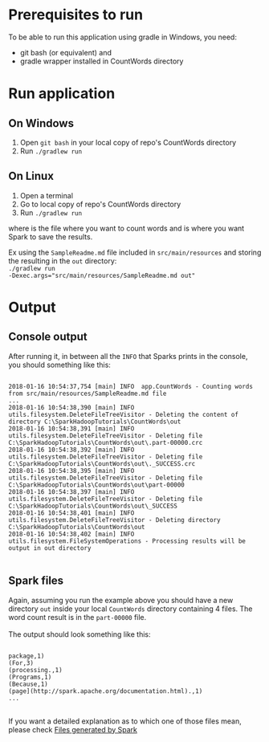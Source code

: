 <H1>Prerequisites to run</H1>

To be able to run this application using gradle in Windows, you need: 
<ul>
	<li>git bash (or equivalent) and </li> 
	<li>gradle wrapper installed in CountWords directory</li>
</ul>

<H1>Run application</H1>

<H2>On Windows</H2>

<ol>
	<li>Open <code>git bash</code> in your local copy of repo's CountWords directory</li>
	<li>Run <code>./gradlew run <inputFilename> <outputDirectory></code></li>
</ol>

<H2>On Linux</H2>

<ol>
	<li>Open a terminal</li>
	<li>Go to local copy of repo's CountWords directory</li>
	<li>Run <code>./gradlew run <inputFilename> <outputDirectory></code></li>
</ol>

where <code><inputFilename></code> is the file where you want to count words and 
<code><outputDirectory></code> is where you want Spark to save the results. 

Ex using the <code>SampleReadme.md</code> file included in <code>src/main/resources</code> and storing the resulting in the <code>out</code> directory:
<br>
<code>./gradlew run -Dexec.args="src/main/resources/SampleReadme.md out"</code>

<H1>Output</H1>

<H2>Console output </H2>

After running it, in between all the <code>INFO</code> that Sparks prints in the console, you should something like this:

<pre>
<code>
2018-01-16 10:54:37,754 [main] INFO  app.CountWords - Counting words from src/main/resources/SampleReadme.md file
...
2018-01-16 10:54:38,390 [main] INFO  utils.filesystem.DeleteFileTreeVisitor - Deleting the content of directory C:\SparkHadoopTutorials\CountWords\out
2018-01-16 10:54:38,391 [main] INFO  utils.filesystem.DeleteFileTreeVisitor - Deleting file C:\SparkHadoopTutorials\CountWords\out\.part-00000.crc
2018-01-16 10:54:38,392 [main] INFO  utils.filesystem.DeleteFileTreeVisitor - Deleting file C:\SparkHadoopTutorials\CountWords\out\._SUCCESS.crc
2018-01-16 10:54:38,395 [main] INFO  utils.filesystem.DeleteFileTreeVisitor - Deleting file C:\SparkHadoopTutorials\CountWords\out\part-00000
2018-01-16 10:54:38,397 [main] INFO  utils.filesystem.DeleteFileTreeVisitor - Deleting file C:\SparkHadoopTutorials\CountWords\out\_SUCCESS
2018-01-16 10:54:38,401 [main] INFO  utils.filesystem.DeleteFileTreeVisitor - Deleting directory C:\SparkHadoopTutorials\CountWords\out
2018-01-16 10:54:38,402 [main] INFO  utils.filesystem.FileSystemOperations - Processing results will be output in out directory
</code>
</pre>

<H2>Spark files</H2>
Again, assuming you run the example above you should have a new directory <code>out</code> inside your local <code>CountWords</code> directory containing 4 files. The word count result is in the <code>part-00000</code> file. 
<br><br>
The output should look something like this:
<pre>
<code>
package,1)
(For,3)
(processing.,1)
(Programs,1)
(Because,1)
(page](http://spark.apache.org/documentation.html).,1)
...
</code>
</pre>



If you want a detailed explanation as to which one of those files mean, please check  <a href="https://stackoverflow.com/questions/23898098/what-are-the-files-generated-by-spark-when-using-saveastextfile#23902886">Files generated by Spark</a>

